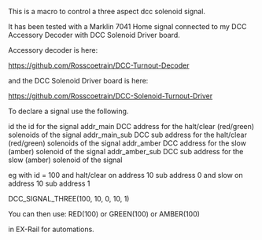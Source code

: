 This is a macro to control a three aspect dcc solenoid signal.

It has been tested with a Marklin 7041 Home signal connected to my DCC Accessory Decoder with DCC Solenoid Driver board.

Accessory decoder is here:

https://github.com/Rosscoetrain/DCC-Turnout-Decoder

and the DCC Solenoid Driver board is here:

https://github.com/Rosscoetrain/DCC-Solenoid-Turnout-Driver

To declare a signal use the following.

id		the id for the signal
addr_main	DCC address for the halt/clear (red/green) solenoids of the signal
addr_main_sub	DCC sub address for the halt/clear (red/green) solenoids of the signal
addr_amber	DCC address for the slow (amber) solenoid of the signal
addr_amber_sub	DCC sub address for the slow (amber) solenoid of the signal


eg with id = 100 and halt/clear on address 10 sub address 0 and slow on address 10 sub address 1 

DCC_SIGNAL_THREE(100, 10, 0, 10, 1)

You can then use:
RED(100)
or
GREEN(100)
or
AMBER(100)

in EX-Rail for automations.

